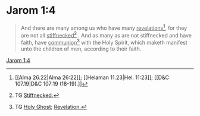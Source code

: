 # Jarom 1:4

> And there are many among us who have many <u>revelations</u>[^a], for they are not all <u>stiffnecked</u>[^b] . And as many as are not stiffnecked and have faith, have <u>communion</u>[^c] with the Holy Spirit, which maketh manifest unto the children of men, according to their faith.

[Jarom 1:4](https://www.churchofjesuschrist.org/study/scriptures/bofm/jarom/1?lang=eng&id=p4#p4)


[^a]: [[Alma 26.22|Alma 26:22]]; [[Helaman 11.23|Hel. 11:23]]; [[D&C 107.19|D&C 107:19 (18-19).]]
[^b]: TG [Stiffnecked.](https://www.churchofjesuschrist.org/study/scriptures/tg/stiffnecked?lang=eng)
[^c]: TG [Holy Ghost](https://www.churchofjesuschrist.org/study/scriptures/tg/holy-ghost?lang=eng); [Revelation.](https://www.churchofjesuschrist.org/study/scriptures/tg/revelation?lang=eng)
